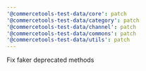 ```yaml
---
'@commercetools-test-data/core': patch
'@commercetools-test-data/category': patch
'@commercetools-test-data/channel': patch
'@commercetools-test-data/commons': patch
'@commercetools-test-data/utils': patch
---
```


Fix faker deprecated methods
